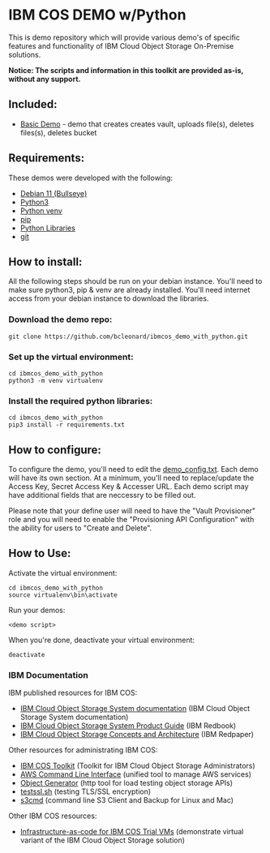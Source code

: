 # IBM COS DEMO w/Python
This is demo repository which will provide various demo's of specific features and functionality of IBM Cloud Object Storage On-Premise solutions.

**Notice:  The scripts and information in this toolkit are provided as-is, without any support.**

## Included:
* [Basic Demo](s3_demo_basic.py) - demo that creates creates vault, uploads file(s), deletes files(s), deletes bucket

## Requirements:
These demos were developed with the following:

* [Debian 11 (Bullseye)](https://wiki.debian.org/DebianBullseye)
* [Python3](https://www.python.org/)
* [Python venv](https://docs.python.org/3/library/venv.html)
* [pip](https://pypi.org/project/pip/)
* [Python Libraries](requirements.txt)
* [git](https://git-scm.com/)

## How to install:
All the following steps should be run on your debian instance.  You'll need to make sure python3, pip & venv are already installed.  You'll need internet access from your debian instance to download the libraries.

### Download the demo repo:
```
git clone https://github.com/bcleonard/ibmcos_demo_with_python.git
```

### Set up the virtual environment:
```
cd ibmcos_demo_with_python
python3 -m venv virtualenv
```

### Install the required python libraries:
```
cd ibmcos_demo_with_python
pip3 install -r requirements.txt
```

## How to configure:

To configure the demo, you'll need to edit the [demo_config.txt](demo_config.txt).  Each demo will have its own section.  At a minimum, you'll need to replace/update the Access Key, Secret Access Key & Accesser URL.  Each demo script may have additional fields that are neccessry to be filled out.

Please note that your define user will need to have the "Vault Provisioner" role and you will need to enable the "Provisioning API Configuration" with the ability for users to "Create and Delete".

## How to Use:

Activate the virtual environment:
```
cd ibmcos_demo_with_python
source virtualenv\bin\activate
```

Run your demos:
```
<demo script>
```

When you're done, deactivate your virtual environment:
```
deactivate
```

### IBM Documentation
IBM published resources for IBM COS:
* [IBM Cloud Object Storage System documentation](https://www.ibm.com/support/knowledgecenter/en/STXNRM) (IBM Cloud Object Storage System documentation)
* [IBM Cloud Object Storage System Product Guide](https://www.redbooks.ibm.com/abstracts/sg248439.html) (IBM Redbook)
* [IBM Cloud Object Storage Concepts and Architecture](https://www.redbooks.ibm.com/abstracts/redp5537.html) (IBM Redpaper)

Other resources for administrating IBM COS:
* [IBM COS Toolkit](https://github.com/bcleonard/ibm_cos_toolkit) (Toolkit for IBM Cloud Object Storage Administrators)
* [AWS Command Line Interface](https://aws.amazon.com/cli/) (unified tool to manage AWS services)
* [Object Generator](https://github.com/IBM/og) (http tool for load testing object storage APIs)
* [testssl.sh](https://testssl.sh/) (testing TLS/SSL encryption)
* [s3cmd](https://s3tools.org/s3cmd) (command line S3 Client and Backup for Linux and Mac)

Other IBM COS resources:
* [Infrastructure-as-code for IBM COS Trial VMs](https://github.com/hseipp/ibm-cos-vm-iac) (demonstrate virtual variant of the IBM Cloud Object Storage solution)
